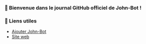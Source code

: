 ### 👋 Bienvenue dans le journal GitHub officiel de John-Bot !

### 🔗 Liens utiles
- [Ajouter John-Bot](https://add.johnbot.app)
- [Site web](https://johnbot.app)
